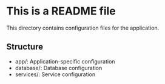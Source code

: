 # This is a README file
This directory contains configuration files for the application.

## Structure
- app/: Application-specific configuration
- database/: Database configuration
- services/: Service configuration
